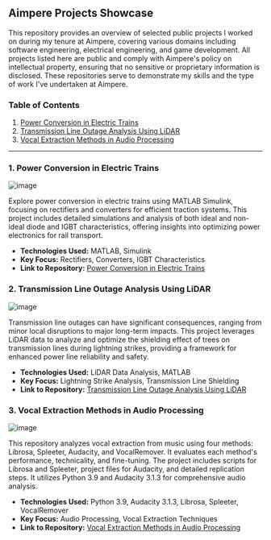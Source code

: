 ## Aimpere Projects Showcase

This repository provides an overview of selected public projects I worked on during my tenure at Aimpere, covering various domains including software engineering, electrical engineering, and game development. All projects listed here are public and comply with Aimpere's policy on intellectual property, ensuring that no sensitive or proprietary information is disclosed. These repositories serve to demonstrate my skills and the type of work I've undertaken at Aimpere.

### Table of Contents

1. [Power Conversion in Electric Trains](#power-conversion-in-electric-trains)
2. [Transmission Line Outage Analysis Using LiDAR](#transmission-line-outage-analysis-using-lidar)
3. [Vocal Extraction Methods in Audio Processing](#vocal-extraction-methods-in-audio-processing)

---

### 1. Power Conversion in Electric Trains

![image](https://github.com/EngrIbrahimAdnan/TrainPowerConverterSim/assets/123921774/6c99aa15-7942-4072-9fa9-9fac88e378f5)

Explore power conversion in electric trains using MATLAB Simulink, focusing on rectifiers and converters for efficient traction systems. This project includes detailed simulations and analysis of both ideal and non-ideal diode and IGBT characteristics, offering insights into optimizing power electronics for rail transport.

- **Technologies Used:** MATLAB, Simulink
- **Key Focus:** Rectifiers, Converters, IGBT Characteristics
- **Link to Repository:** [Power Conversion in Electric Trains](https://github.com/EngrIbrahimAdnan/TrainPowerConverterSim)

### 2. Transmission Line Outage Analysis Using LiDAR

![image](https://github.com/EngrIbrahimAdnan/LightningStrikeTransmissionModels/assets/123921774/b8862963-739e-4be4-a4fd-b43d4ad5c1ad)

Transmission line outages can have significant consequences, ranging from minor local disruptions to major long-term impacts. This project leverages LiDAR data to analyze and optimize the shielding effect of trees on transmission lines during lightning strikes, providing a framework for enhanced power line reliability and safety.

- **Technologies Used:** LiDAR Data Analysis, MATLAB
- **Key Focus:** Lightning Strike Analysis, Transmission Line Shielding
- **Link to Repository:** [Transmission Line Outage Analysis Using LiDAR](https://github.com/EngrIbrahimAdnan/LightningStrikeTransmissionModels)

### 3. Vocal Extraction Methods in Audio Processing

![image](https://github.com/EngrIbrahimAdnan/VocalExtraction-Evaluation/assets/123921774/5f22713f-bd62-4b46-aa81-ed49426001f9)

This repository analyzes vocal extraction from music using four methods: Librosa, Spleeter, Audacity, and VocalRemover. It evaluates each method's performance, technicality, and fine-tuning. The project includes scripts for Librosa and Spleeter, project files for Audacity, and detailed replication steps. It utilizes Python 3.9 and Audacity 3.1.3 for comprehensive audio analysis.

- **Technologies Used:** Python 3.9, Audacity 3.1.3, Librosa, Spleeter, VocalRemover
- **Key Focus:** Audio Processing, Vocal Extraction Techniques
- **Link to Repository:** [Vocal Extraction Methods in Audio Processing](https://github.com/EngrIbrahimAdnan/VocalExtraction-Evaluation)
